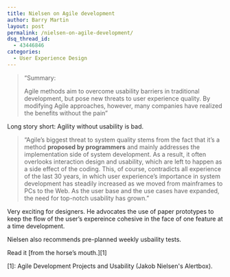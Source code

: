 ```yaml
---
title: Nielsen on Agile development
author: Barry Martin
layout: post
permalink: /nielsen-on-agile-development/
dsq_thread_id:
  - 43446846
categories:
  - User Experience Design
---
```

> &#8220;Summary:
> 
> Agile methods aim to overcome usability barriers in traditional development, but pose new threats to user experience quality. By modifying Agile approaches, however, many companies have realized the benefits without the pain&#8221;

Long story short: Agility without usability is bad.

> &#8220;Agile&#8217;s biggest threat to system quality stems from the fact that it&#8217;s a method **proposed by programmers** and mainly addresses the implementation side of system development. As a result, it often overlooks interaction design and usability, which are left to happen as a side effect of the coding. This, of course, contradicts all experience of the last 30 years, in which user experience&#8217;s importance in system development has steadily increased as we moved from mainframes to PCs to the Web. As the user base and the use cases have expanded, the need for top-notch usability has grown.&#8221;

Very exciting for designers. He advocates the use of paper prototypes to keep the flow of the user&#8217;s expereince cohesive in the face of one feature at a time development.

Nielsen also recommends pre-planned weekly usbaility tests.

Read it [from the horse&#8217;s mouth.][1]

 [1]: Agile Development Projects and Usability (Jakob Nielsen's Alertbox).